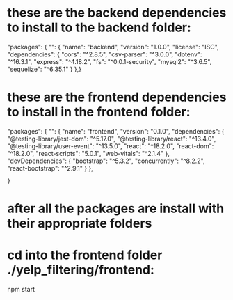 # these are the backend dependencies to install to the backend folder:
 "packages": {
    "": {
      "name": "backend",
      "version": "1.0.0",
      "license": "ISC",
      "dependencies": {
        "cors": "^2.8.5",
        "csv-parser": "^3.0.0",
        "dotenv": "^16.3.1",
        "express": "^4.18.2",
        "fs": "^0.0.1-security",
        "mysql2": "^3.6.5",
        "sequelize": "^6.35.1"
      }
    },}

# these are the frontend dependencies to install in the frontend folder: 

"packages": {
    "": {
      "name": "frontend",
      "version": "0.1.0",
      "dependencies": {
        "@testing-library/jest-dom": "^5.17.0",
        "@testing-library/react": "^13.4.0",
        "@testing-library/user-event": "^13.5.0",
        "react": "^18.2.0",
        "react-dom": "^18.2.0",
        "react-scripts": "5.0.1",
        "web-vitals": "^2.1.4"
      },
      "devDependencies": {
        "bootstrap": "^5.3.2",
        "concurrently": "^8.2.2",
        "react-bootstrap": "^2.9.1"
      }
    },
    
    }

# after all the packages are install with their appropriate folders
# cd into the frontend folder ./yelp_filtering/frontend:

npm start